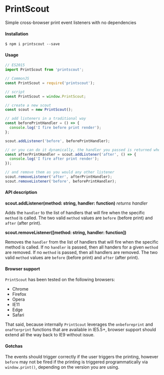# PrintScout

Simple cross-browser print event listeners with no dependencies

#### Installation

```
$ npm i printscout --save
```

#### Usage

```javascript
// ES2015
import PrintScout from 'printscout';

// CommonJS
const PrintScout = require('printscout');

// script
const PrintScout = window.PrintScout;

// create a new scout
const scout = new PrintScout();

// add listeners in a traditional way
const beforePrintHandler = () => {
  console.log('I fire before print render');
};

scout.addListener('before', beforePrintHandler);

// or you can do it dynamically, the handler you passed is returned when added
const afterPrintHandler = scout.addListener('after', () => {
  console.log('I fire after print render');
});

// and remove them as you would any other listener
scout.removeListener('after', afterPrintHandler);
scout.removeListener('before', beforePrintHandler);
```

#### API description

**scout.addListener(method: string, handler: function)** *returns handler*

Adds the `handler` to the list of handlers that will fire when the specific `method` is called. The two valid `method` values are `before` (before print) and `after` (after print).

**scout.removeListener([method: string, handler: function])**

Removes the `handler` from the list of handlers that will fire when the specific method is called. If no `handler` is passed, then all handers for a given `method` are removed. If no `method` is passed, then all handlers are removed. The two valid `method` values are `before` (before print) and `after` (after print).

#### Browser support

`PrintScout` has been tested on the following browsers:
* Chrome
* Firefox
* Opera
* IE11
* Edge
* Safari

That said, because internally `PrintScout` leverages the `onbeforeprint` and `onafterprint` functions that are available in IE5.5+, browser support should extend all the way back to IE9 without issue.

#### Gotchas

The events should trigger correctly if the user triggers the printing, however `before` may not be fired if the printing is triggered programmatically via `window.print()`, depending on the version you are using.
